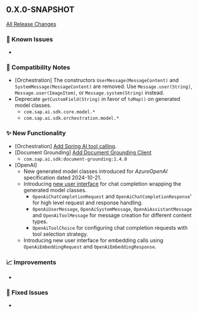 ## 0.X.0-SNAPSHOT

[All Release Changes](https://github.com/SAP/ai-sdk-java/releases/)

### 🚧 Known Issues

-

### 🔧 Compatibility Notes

- [Orchestration] The constructors `UserMessage(MessageContent)` and `SystemMessage(MessageContent)` are removed. Use `Message.user(String)`, `Message.user(ImageItem)`, or `Message.system(String)` instead.
- Deprecate `getCustomField(String)` in favor of `toMap()` on generated model classes.
    - `com.sap.ai.sdk.core.model.*`
    - `com.sap.ai.sdk.orchestration.model.*`

### ✨ New Functionality

- [Orchestration] [Add Spring AI tool calling](../guides/SPRING_AI_INTEGRATION.md#tool-calling).
- [Document Grounding] [Add Document Grounding Client](https://github.com/SAP/ai-sdk-java/tree/main/docs/guides/GROUNDING.md)
    - `com.sap.ai.sdk:document-grounding:1.4.0`
- [OpenAI]
    - New generated model classes introduced for _AzureOpenAI_ specification dated 2024-10-21.
    - Introducing [new user interface](../guides/OPENAI_CHAT_COMPLETION.md/#new-user-interface-v140) for chat completion wrapping the generated model classes.
        - `OpenAiChatCompletionRequest` and `OpenAiChatCompletionResponse`' for high level request and response handling.
        - `OpenAiUserMessage`, `OpenAiSystemMessage`, `OpenAiAssistantMessage` and `OpenAiToolMessage` for message creation for different content types.
        - `OpenAiToolChoice` for configuring chat completion requests with tool selection strategy.
    - Introducing new user interface for embedding calls using `OpenAiEmbeddingRequest` and `OpenAiEmbeddingResponse`.

### 📈 Improvements

-

### 🐛 Fixed Issues

- 
